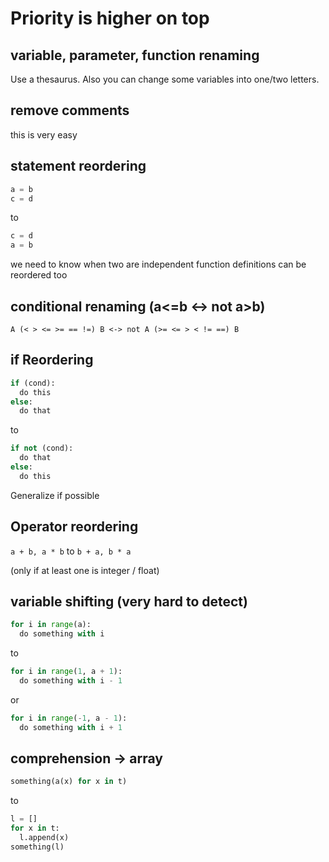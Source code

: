 # Priority is higher on top

## variable, parameter, function renaming
Use a thesaurus. Also you can change some variables into one/two letters.

## remove comments
this is very easy

## statement reordering
```py
a = b
c = d
```
to
``` py
c = d
a = b
```
we need to know when two are independent
function definitions can be reordered too

## conditional renaming (a<=b <-> not a>b)
`A (< > <= >= == !=) B <-> not A (>= <= > < != ==) B`

## if Reordering
```py
if (cond):
  do this
else:
  do that
```
to 
```py
if not (cond):
  do that
else: 
  do this
```

Generalize if possible

## Operator reordering
``a + b, a * b``
to
``b + a, b * a``

(only if at least one is integer / float)

## variable shifting (very hard to detect)
```py
for i in range(a):
  do something with i
```
to
```py
for i in range(1, a + 1):
  do something with i - 1
```
or
```py
for i in range(-1, a - 1):
  do something with i + 1
```

## comprehension -> array
```py
something(a(x) for x in t)
```
to
```py
l = []
for x in t:
  l.append(x)
something(l)
```
